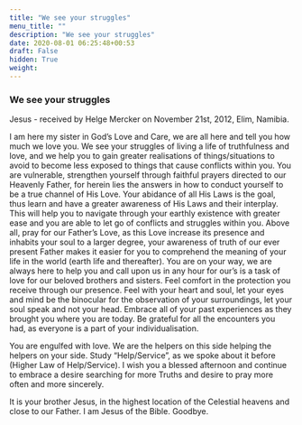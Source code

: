 ```yaml
---
title: "We see your struggles"
menu_title: ""
description: "We see your struggles"
date: 2020-08-01 06:25:48+00:53
draft: False
hidden: True
weight:
---
```

### We see your struggles

Jesus - received by Helge Mercker on November 21st, 2012, Elim, Namibia.

I am here my sister in God’s Love and Care, we are all here and tell you how much we love you. We see your struggles of living a life of truthfulness and love, and we help you to gain greater realisations of things/situations to avoid to become less exposed to things that cause conflicts within you. You are vulnerable, strengthen yourself through faithful prayers directed to our Heavenly Father, for herein lies the answers in how to conduct yourself to be a true channel of His Love. Your abidance of all His Laws is the goal, thus learn and have a greater awareness of His Laws and their interplay. This will help you to navigate through your earthly existence with greater ease and you are able to let go of conflicts and struggles within you. Above all, pray for our Father’s Love, as this Love increase its presence and inhabits your soul to a larger degree, your awareness of truth of our ever present Father makes it easier for you to comprehend the meaning of your life in the world (earth life and thereafter). You are on your way, we are always here to help you and call upon us in any hour for our’s is a task of love for our beloved brothers and sisters. Feel comfort in the protection you receive through our presence. Feel with your heart and soul, let your eyes and mind be the binocular for the observation of your surroundings, let your soul speak and not your head. Embrace all of your past experiences as they brought you where you are today. Be grateful for all the encounters you had, as everyone is a part of your individualisation.  

You are engulfed with love. We are the helpers on this side helping the helpers on your side. Study “Help/Service”, as we spoke about it before (Higher Law of Help/Service). I wish you a blessed afternoon and continue to embrace a desire searching for more Truths and desire to pray more often and more sincerely.  

It is your brother Jesus, in the highest location of the Celestial heavens and close to our Father. I am Jesus of the Bible. Goodbye.
